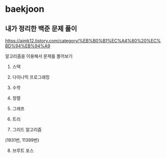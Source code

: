 # baekjoon
## 내가 정리한 백준 문제 풀이

https://aimk12.tistory.com/category/%EB%B0%B1%EC%A4%80%20%EC%BD%94%EB%94%A9

알고리즘을 이용해서 문제를 풀어보기 

1. 스택

2. 다이나믹 프로그래밍

3. 수학

4. 정렬

5. 그래프

6. 트리

7. 그리드 알고리즘

(1931번, 11399번)

8. 브루트 포스

